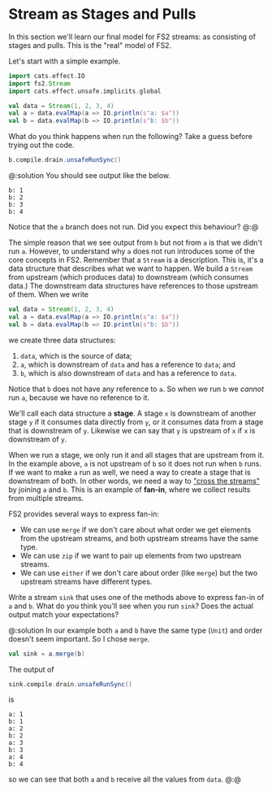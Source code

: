 # Stream as Stages and Pulls

In this section we'll learn our final model for FS2 streams: as consisting of stages and pulls. 
This is the "real" model of FS2.

Let's start with a simple example.

```scala mdoc:silent
import cats.effect.IO
import fs2.Stream
import cats.effect.unsafe.implicits.global

val data = Stream(1, 2, 3, 4)
val a = data.evalMap(a => IO.println(s"a: $a"))
val b = data.evalMap(b => IO.println(s"b: $b"))
```

What do you think happens when run the following? 
Take a guess before trying out the code.

```scala mdoc:compile-only
b.compile.drain.unsafeRunSync()
```

@:solution
You should see output like the below.

```
b: 1
b: 2
b: 3
b: 4
```

Notice that the `a` branch does not run. Did you expect this behaviour?
@:@

The simple reason that we see output from `b` but not from `a` is that we didn't run `a`. 
However, to understand why `a` does not run introduces some of the core concepts in FS2.
Remember that a `Stream` is a description.
This is, it's a data structure that describes what we want to happen.
We build a `Stream` from upstream (which produces data) to downstream (which consumes data.)
The downstream data structures have references to those upstream of them.
When we write

```scala
val data = Stream(1, 2, 3, 4)
val a = data.evalMap(a => IO.println(s"a: $a"))
val b = data.evalMap(b => IO.println(s"b: $b"))
```

we create three data structures:

1. `data`, which is the source of data;
2. `a`, which is downstream of `data` and has a reference to `data`; and
3. `b`, which is also downstream of `data` and has a reference to `data`.

Notice that `b` does not have any reference to `a`. 
So when we run `b` we *cannot* run `a`, because we have no reference to it.

We'll call each data structure a **stage**.
A stage `x` is downstream of another stage `y` if it consumes data directly from `y`, or it consumes data from a stage that is downstream of `y`.
Likewise we can say that `y` is upstream of `x` if `x` is downstream of `y`.

When we run a stage, we only run it and all stages that are upstream from it.
In the example above, `a` is not upstream of `b` so it does not run when `b` runs.
If we want to make `a` run as well, we need a way to create a stage that is downstream of both.
In other words, we need a way to ["cross the streams"][ghostbusters] by joining `a` and `b`.
This is an example of **fan-in**, where we collect results from multiple streams.

FS2 provides several ways to express fan-in:

* We can use `merge` if we don't care about what order we get elements from the upstream streams, and both upstream streams have the same type.
* We can use `zip` if we want to pair up elements from two upstream streams.
* We can use `either` if we don't care about order (like `merge`) but the two upstream streams have different types.

Write a stream `sink` that uses one of the methods above to express fan-in of `a` and `b`.
What do you think you'll see when you run `sink`? Does the actual output match your expectations?

@:solution
In our example both `a` and `b` have the same type (`Unit`) and order doesn't seem important. So I chose `merge`.

```scala mdoc:silent
val sink = a.merge(b)
```

The output of

```scala mdoc:compile-only
sink.compile.drain.unsafeRunSync()
```
is

```
a: 1
b: 1
a: 2
b: 2
a: 3
b: 3
a: 4
b: 4
```

so we can see that both `a` and `b` receive all the values from `data`.
@:@

[ghostbusters]: https://www.youtube.com/watch?v=TEq24JyFWzo

